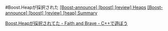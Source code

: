 #Boost.Heapが採択された
[[Boost-announce] [boost] [review] Heaps](http://lists.boost.org/boost-announce/2011/05/0314.php)
[[Boost-announce] [boost] [review] [heap] Summary](http://lists.boost.org/boost-announce/2011/06/0316.php)

[Boost.Heapが採択されてた - Faith and Brave - C++で遊ぼう](http://d.hatena.ne.jp/faith_and_brave/20110712/1310453234)
